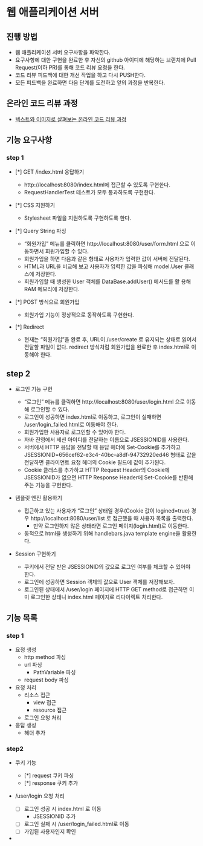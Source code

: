 # 웹 애플리케이션 서버

## 진행 방법

* 웹 애플리케이션 서버 요구사항을 파악한다.
* 요구사항에 대한 구현을 완료한 후 자신의 github 아이디에 해당하는 브랜치에 Pull Request(이하 PR)를 통해 코드 리뷰 요청을 한다.
* 코드 리뷰 피드백에 대한 개선 작업을 하고 다시 PUSH한다.
* 모든 피드백을 완료하면 다음 단계를 도전하고 앞의 과정을 반복한다.

## 온라인 코드 리뷰 과정

* [텍스트와 이미지로 살펴보는 온라인 코드 리뷰 과정](https://github.com/next-step/nextstep-docs/tree/master/codereview)

## 기능 요구사항

### step 1

* [*] GET /index.html 응답하기
    * http://localhost:8080/index.html에 접근할 수 있도록 구현한다.
    * RequestHandlerTest 테스트가 모두 통과하도록 구현한다.

* [*] CSS 지원하기
    * Stylesheet 파일을 지원하도록 구현하도록 한다.

* [*] Query String 파싱
    * “회원가입” 메뉴를 클릭하면 http://localhost:8080/user/form.html 으로 이동하면서 회원가입할 수 있다.
    * 회원가입을 하면 다음과 같은 형태로 사용자가 입력한 값이 서버에 전달된다.
    * HTML과 URL을 비교해 보고 사용자가 입력한 값을 파싱해 model.User 클래스에 저장한다.
    * 회원가입할 때 생성한 User 객체를 DataBase.addUser() 메서드를 활 용해 RAM 메모리에 저장한다.

* [*] POST 방식으로 회원가입
    * 회원가입 기능이 정상적으로 동작하도록 구현한다.

* [*] Redirect
    * 현재는 “회원가입”을 완료 후, URL이 /user/create 로 유지되는 상태로 읽어서 전달할 파일이 없다. redirect 방식처럼 회원가입을 완료한 후 index.html로 이동해야 한다.

## step 2

* 로그인 기능 구현
    * “로그인” 메뉴를 클릭하면 http://localhost:8080/user/login.html 으로 이동해 로그인할 수 있다.
    * 로그인이 성공하면 index.html로 이동하고, 로그인이 실패하면 /user/login_failed.html로 이동해야 한다.
    * 회원가입한 사용자로 로그인할 수 있어야 한다.
    * 자바 진영에서 세션 아이디를 전달하는 이름으로 JSESSIONID를 사용한다.
    * 서버에서 HTTP 응답을 전달할 때 응답 헤더에 Set-Cookie를 추가하고
      JSESSIONID=656cef62-e3c4-40bc-a8df-94732920ed46 형태로
      값을 전달하면 클라이언트 요청 헤더의 Cookie 필드에 값이 추가된다.
    * Cookie 클래스를 추가하고 HTTP Request Header의 Cookie에 JSESSIONID가 없으면 HTTP Response Header에 Set-Cookie를 반환해주는 기능을 구현한다.

* 템플릿 엔진 활용하기
    * 접근하고 있는 사용자가 “로그인” 상태일 경우(Cookie 값이 logined=true) 경우 http://localhost:8080/user/list 로 접근했을 때 사용자 목록을 출력한다.
        * 만약 로그인하지 않은 상태라면 로그인 페이지(login.html)로 이동한다.
    * 동적으로 html을 생성하기 위해 handlebars.java template engine을 활용한다.

* Session 구현하기
    * 쿠키에서 전달 받은 JSESSIONID의 값으로 로그인 여부를 체크할 수 있어야 한다.
    * 로그인에 성공하면 Session 객체의 값으로 User 객체를 저장해보자.
    * 로그인된 상태에서 /user/login 페이지에 HTTP GET method로 접근하면 이미 로그인한 상태니 index.html 페이지로 리다이렉트 처리한다.

## 기능 목록

### step 1

* 요청 생성
    * http method 파싱
    * url 파싱
        * PathVariable 파싱
    * request body 파싱
* 요청 처리
    * 리소스 접근
        * view 접근
        * resource 접근
    * 로그인 요청 처리
* 응답 생성
    * 헤더 추가

### step2

* 쿠키 기능
    * [*] request 쿠키 파싱
    * [*] response 쿠키 추가

* /user/login 요청 처리
    * [ ] 로그인 성공 시 index.html 로 이동
        * JSESSIONID 추가
    * [ ] 로그인 실패 시 /user/login_failed.html로 이동
    * [ ] 가입된 사용자인지 확인
* 